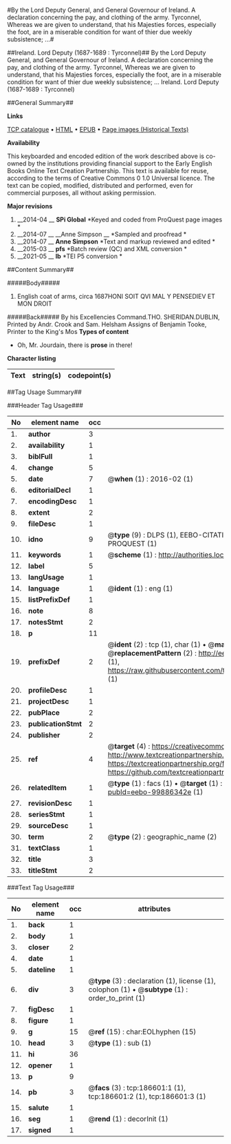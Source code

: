 #By the Lord Deputy General, and General Governour of Ireland. A declaration concerning the pay, and clothing of the army. Tyrconnel, Whereas we are given to understand, that his Majesties forces, especially the foot, are in a miserable condition for want of thier due weekly subsistence; ...#

##Ireland. Lord Deputy (1687-1689 : Tyrconnel)##
By the Lord Deputy General, and General Governour of Ireland. A declaration concerning the pay, and clothing of the army. Tyrconnel, Whereas we are given to understand, that his Majesties forces, especially the foot, are in a miserable condition for want of thier due weekly subsistence; ...
Ireland. Lord Deputy (1687-1689 : Tyrconnel)

##General Summary##

**Links**

[TCP catalogue](http://www.ota.ox.ac.uk/tcp/)  • 
[HTML](http://tei.it.ox.ac.uk/tcp/Texts-HTML/free/B24/B24685.html)  • 
[EPUB](http://tei.it.ox.ac.uk/tcp/Texts-EPUB/free/B24/B24685.epub) • 
[Page images (Historical Texts)](https://historicaltexts.jisc.ac.uk/eebo-99886342e)

**Availability**

This keyboarded and encoded edition of the work described above is co-owned by the
    institutions providing financial support to the Early English Books Online Text Creation
    Partnership. This text is available for reuse, according to the terms of  Creative Commons 0 1.0 Universal
    licence. The text can be copied, modified, distributed and performed, even for commercial
    purposes, all without asking permission.

**Major revisions**

1. __2014-04 __ __SPi Global__ *Keyed and coded from ProQuest page images *
1. __2014-07 __ __Anne Simpson __ *Sampled and proofread *
1. __2014-07 __ __Anne Simpson__ *Text and markup reviewed and edited *
1. __2015-03 __ __pfs__ *Batch review (QC) and XML conversion *
1. __2021-05 __ __lb__ *TEI P5 conversion *

##Content Summary##

#####Body#####

1. English coat of arms, circa 1687HONI SOIT QVI MAL Y PENSEDIEV ET MON DROIT

#####Back#####
By his Excellencies Command.THO. SHERIDAN.DUBLIN, Printed by Andr. Crook and Sam. Helsham Assigns of Benjamin Tooke, Printer to the King's Mos
**Types of content**

  * Oh, Mr. Jourdain, there is **prose** in there!

**Character listing**


|Text|string(s)|codepoint(s)|
|---|---|---|

##Tag Usage Summary##

###Header Tag Usage###

|No|element name|occ|attributes|
|---|---|---|---|
|1.|__author__|3||
|2.|__availability__|1||
|3.|__biblFull__|1||
|4.|__change__|5||
|5.|__date__|7| @__when__ (1) : 2016-02 (1)|
|6.|__editorialDecl__|1||
|7.|__encodingDesc__|1||
|8.|__extent__|2||
|9.|__fileDesc__|1||
|10.|__idno__|9| @__type__ (9) : DLPS (1), EEBO-CITATION (1), VID (1), EEBO-PROQUEST (1), STC (4), PROQUEST (1)|
|11.|__keywords__|1| @__scheme__ (1) : http://authorities.loc.gov/ (1)|
|12.|__label__|5||
|13.|__langUsage__|1||
|14.|__language__|1| @__ident__ (1) : eng (1)|
|15.|__listPrefixDef__|1||
|16.|__note__|8||
|17.|__notesStmt__|2||
|18.|__p__|11||
|19.|__prefixDef__|2| @__ident__ (2) : tcp (1), char (1)  •  @__matchPattern__ (2) : ([0-9\-]+):([0-9IVX]+) (1), (.+) (1)  •  @__replacementPattern__ (2) : http://eebo.chadwyck.com/downloadtiff?vid=$1&page=$2 (1), https://raw.githubusercontent.com/textcreationpartnership/Texts/master/tcpchars.xml#$1 (1)|
|20.|__profileDesc__|1||
|21.|__projectDesc__|1||
|22.|__pubPlace__|2||
|23.|__publicationStmt__|2||
|24.|__publisher__|2||
|25.|__ref__|4| @__target__ (4) : https://creativecommons.org/publicdomain/zero/1.0/ (1), http://www.textcreationpartnership.org/docs/. (1), https://textcreationpartnership.org/faq/#faq05 (1), https://github.com/textcreationpartnership (1)|
|26.|__relatedItem__|1| @__type__ (1) : facs (1)  •  @__target__ (1) : https://data.historicaltexts.jisc.ac.uk/view?pubId=eebo-99886342e (1)|
|27.|__revisionDesc__|1||
|28.|__seriesStmt__|1||
|29.|__sourceDesc__|1||
|30.|__term__|2| @__type__ (2) : geographic_name (2)|
|31.|__textClass__|1||
|32.|__title__|3||
|33.|__titleStmt__|2||


###Text Tag Usage###

|No|element name|occ|attributes|
|---|---|---|---|
|1.|__back__|1||
|2.|__body__|1||
|3.|__closer__|2||
|4.|__date__|1||
|5.|__dateline__|1||
|6.|__div__|3| @__type__ (3) : declaration (1), license (1), colophon (1)  •  @__subtype__ (1) : order_to_print (1)|
|7.|__figDesc__|1||
|8.|__figure__|1||
|9.|__g__|15| @__ref__ (15) : char:EOLhyphen (15)|
|10.|__head__|3| @__type__ (1) : sub (1)|
|11.|__hi__|36||
|12.|__opener__|1||
|13.|__p__|9||
|14.|__pb__|3| @__facs__ (3) : tcp:186601:1 (1), tcp:186601:2 (1), tcp:186601:3 (1)|
|15.|__salute__|1||
|16.|__seg__|1| @__rend__ (1) : decorInit (1)|
|17.|__signed__|1||
